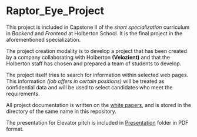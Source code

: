 # Raptor_Eye_Project

This project is included in Capstone II of the *short specialization* curriculum in *Backend* and *Frontend* at Holberton School. It is the final project in the aforementioned specialization.

The project creation modality is to develop a project that has been created by a company collaborating with Holberton **(Velozient)** and that the Holberton staff has chosen and prepared a team of students to develop.

The project itself tries to search for information within selected web pages. This information *(job offers in certain positions)* will be treated as confidential data and will be used to select candidates who meet the requirements.

All project documentation is written on the [white papers](https://github.com/Imanolasolo/Raptor_Eye_Project/tree/main/White_Papers), and is stored in the directory of the same name in this repository.

The presentation for Elevator pitch is included in [Presentation](https://github.com/Imanolasolo/Raptor_Eye_Project/tree/main/Presentation) folder in PDF format.
